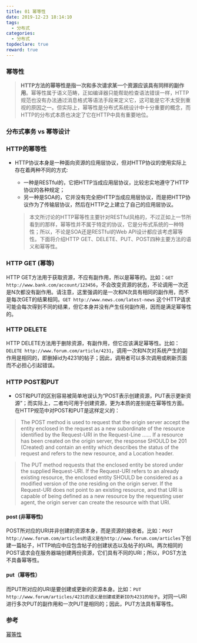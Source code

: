 ```yaml
---
title: 01 幂等性
date: 2019-12-23 18:14:10
tags:
  - 分布式
categories:
  - 分布式
topdeclare: true
reward: true
---
```

### 幂等性
> __HTTP方法的幂等性是指一次和多次请求某一个资源应该具有同样的副作用__。幂等性属于语义范畴，正如编译器只能帮助检查语法错误一样，HTTP规范也没有办法通过消息格式等语法手段来定义它，这可能是它不太受到重视的原因之一。但实际上，幂等性是分布式系统设计中十分重要的概念，而HTTP的分布式本质也决定了它在HTTP中具有重要地位。

<!--more-->
### 分布式事务 vs 幂等设计

### HTTP的幂等性
- HTTP协议本身是一种面向资源的应用层协议，但对HTTP协议的使用实际上存在着两种不同的方式:
  - 一种是RESTful的，它把HTTP当成应用层协议，比较忠实地遵守了HTTP协议的各种规定；
  - 另一种是SOA的，它并没有完全把HTTP当成应用层协议，而是把HTTP协议作为了传输层协议，然后在HTTP之上建立了自己的应用层协议。

  > 本文所讨论的HTTP幂等性主要针对RESTful风格的，不过正如上一节所看到的那样，幂等性并不属于特定的协议，它是分布式系统的一种特性；所以，不论是SOA还是RESTful的Web API设计都应该考虑幂等性。下面将介绍HTTP GET、DELETE、PUT、POST四种主要方法的语义和幂等性。

### HTTP GET (幂等)
  HTTP GET方法用于获取资源，不应有副作用，所以是幂等的。比如：`GET http://www.bank.com/account/123456`，不会改变资源的状态，不论调用一次还是N次都没有副作用。请注意，这里强调的是一次和N次具有相同的副作用，而不是每次GET的结果相同。`GET http://www.news.com/latest-news` 这个HTTP请求可能会每次得到不同的结果，但它本身并没有产生任何副作用，因而是满足幂等性的。

### HTTP DELETE
HTTP DELETE方法用于删除资源，有副作用，但它应该满足幂等性。比如：`DELETE http://www.forum.com/article/4231`，调用一次和N次对系统产生的副作用是相同的，即删掉id为4231的帖子；因此，调用者可以多次调用或刷新页面而不必担心引起错误。

### HTTP POST和PUT
- OST和PUT的区别容易被简单地误认为“POST表示创建资源，PUT表示更新资源”；而实际上，二者均可用于创建资源，更为本质的差别是在幂等性方面。在HTTP规范中对POST和PUT是这样定义的：
> The POST method is used to request that the origin server accept the entity enclosed in the request as a new subordinate of the resource identified by the Request-URI in the Request-Line ...... If a resource has been created on the origin server, the response SHOULD be 201 (Created) and contain an entity which describes the status of the request and refers to the new resource, and a Location header.

> The PUT method requests that the enclosed entity be stored under the supplied Request-URI. If the Request-URI refers to an already existing resource, the enclosed entity SHOULD be considered as a modified version of the one residing on the origin server. If the Request-URI does not point to an existing resource, and that URI is capable of being defined as a new resource by the requesting user agent, the origin server can create the resource with that URI.

#### post (非幂等性)
POST所对应的URI并非创建的资源本身，而是资源的接收者。比如：`POST http://www.forum.com/articles的语义是在http://www.forum.com/articles`下创建一篇帖子，HTTP响应中应包含帖子的创建状态以及帖子的URI。两次相同的POST请求会在服务器端创建两份资源，它们具有不同的URI；所以，POST方法不具备幂等性。

#### put（幂等性）
而PUT所对应的URI是要创建或更新的资源本身。比如：`PUT http://www.forum/articles/4231的语义是创建或更新ID为4231的帖子`。对同一URI进行多次PUT的副作用和一次PUT是相同的；因此，PUT方法具有幂等性。

### 参考

[幂等性](https://www.cnblogs.com/weidagang2046/archive/2011/06/04/idempotence.html)
